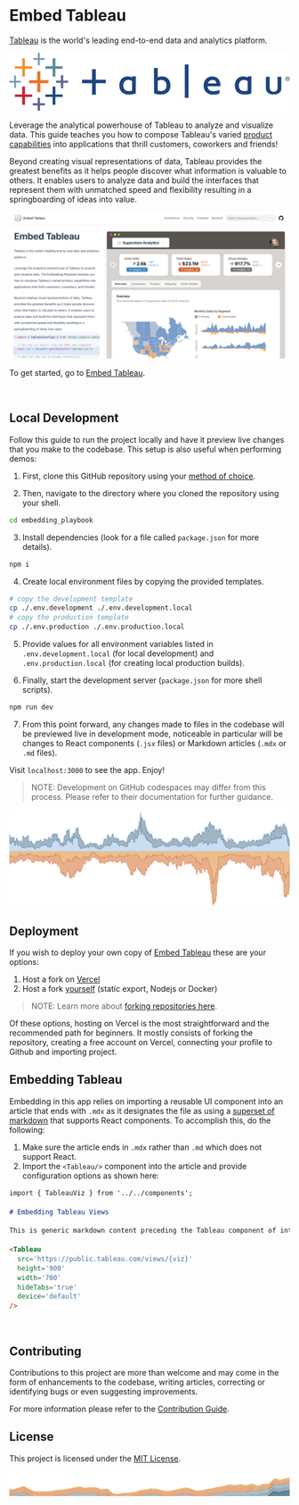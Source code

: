 # Embed Tableau 

[Tableau](https://www.tableau.com) is the world's leading end-to-end data and analytics platform. 

![tableau logo](public/img/tableau/logo_text.png)

Leverage the analytical powerhouse of Tableau to analyze and visualize data. This guide teaches you how to compose Tableau's varied [product capabilities](https://www.tableau.com/products/our-platform) into applications that thrill customers, coworkers and friends!

Beyond creating visual representations of data, Tableau provides the greatest benefits as it helps people discover what information is valuable to others. It enables users to analyze data and build the interfaces that represent 
them with unmatched speed and flexibility resulting in a springboarding of ideas into value.

![tableau running on a laptop](public/img/opengraph/embed_tableau.png)

To get started, go to [Embed Tableau](https://embedding-playbook.vercel.app/).

<br/>

## Local Development

Follow this guide to run the project locally and have it preview live changes that you make to the codebase. This setup is also useful when performing demos:

1. First, clone this GitHub repository using your [method of choice](https://docs.github.com/en/repositories/creating-and-managing-repositories/cloning-a-repository).

2. Then, navigate to the directory where you cloned the repository using your shell.
```sh
cd embedding_playbook
```

3. Install dependencies (look for a file called `package.json` for more details).
```sh
npm i
```

4. Create local environment files by copying the provided templates.
```sh
# copy the development template
cp ./.env.development ./.env.development.local
# copy the production template
cp ./.env.production ./.env.production.local
```

5. Provide values for all environment variables listed in `.env.development.local` (for local development) and `.env.production.local` (for creating local production builds).

6. Finally, start the development server (`package.json` for more shell scripts).
```sh
npm run dev
```

7. From this point forward, any changes made to files in the codebase will be previewed live in development mode, noticeable in particular will be changes to React components (`.jsx` files) or Markdown articles (`.mdx` or `.md` files). 

Visit `localhost:3000` to see the app. Enjoy!

>NOTE: Development on GitHub codespaces may differ from this process. Please refer to their documentation for further guidance.

![up and down area chart](public/img/stock/up_down_area.png)

## Deployment

If you wish to deploy your own copy of [Embed Tableau](https://embedding-playbook.vercel.app/) these are your options:

1. Host a fork on [Vercel](https://vercel.com/home)
2. Host a fork [yourself](https://nextjs.org/docs/pages/building-your-application/deploying) (static export, Nodejs or Docker)

> NOTE: Learn more about [forking repositories here](https://docs.github.com/en/pull-requests/collaborating-with-pull-requests/working-with-forks/fork-a-repo).

Of these options, hosting on Vercel is the most straightforward and the recommended path for beginners. It mostly consists of forking the repository, creating a free account on Vercel, connecting your profile to Github and importing project.

## Embedding Tableau

Embedding in this app relies on importing a reusable UI component into an article that ends with `.mdx` as it designates the file as using a [superset of markdown](https://mdxjs.com/) that supports React components. To accomplish this, do the following:

1. Make sure the article ends in `.mdx` rather than `.md` which does not support React.
2. Import the `<Tableau/>` component into the article and provide configuration options as shown here:

```md
import { TableauViz } from '../../components';

# Embedding Tableau Views

This is generic markdown content preceding the Tableau component of interest

<Tableau
  src='https://public.tableau.com/views/{viz}'
  height='900'
  width='700'
  hideTabs='true'
  device='default'
/>
```
</br>

## Contributing

Contributions to this project are more than welcome and may come in the form of enhancements to the codebase, writing articles, correcting or identifying bugs or even suggesting improvements.

For more information please refer to the [Contribution Guide](./CONTRIBUTING.md).


## License

This project is licensed under the [MIT License](LICENSE).

![narrow area chart](public/img/stock/area_chart_banner.png)
